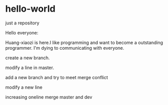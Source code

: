 # hello-world
just a repository

Hello everyone:

Huang-xiaozi is here.I like programming and want to become a outstanding programmer.
I'm dying to communicating with everyone. 

create a  new branch.

modify a line in master.

add a new branch and try to meet merge conflict

modify  a  new line 


increasing oneline merge master and dev

